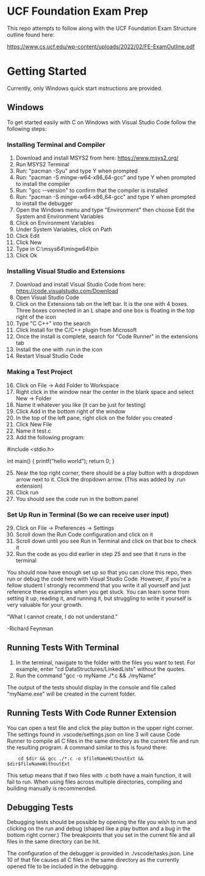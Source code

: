 # UCF Foundation Exam Prep
This repo attempts to follow along with the UCF Foundation Exam Structure outline found here:

https://www.cs.ucf.edu/wp-content/uploads/2022/02/FE-ExamOutline.pdf

# Getting Started
Currently, only Windows quick start instructions are provided.

## Windows
To get started easily with C on Windows with Visual Studio Code follow the following steps:

### Installing Terminal and Compiler
1. Download and install MSYS2 from here: https://www.msys2.org/
2. Run MSYS2 Terminal
3. Run: "pacman -Syu" and type Y when prompted
4. Run: "pacman -S mingw-w64-x86_64-gcc" and type Y when prompted to install the compiler
5. Run: "gcc --version" to confirm that the compiler is installed
4. Run: "pacman -S mingw-w64-x86_64-gcc" and type Y when prompted to install the debugger
5. Open the Windows menu and type "Environment" then choose Edit the System and Environment Variables
6. Click on Environment Variables
7. Under System Variables, click on Path
8. Click Edit
9. Click New
10. Type in C:\msys64\mingw64\bin
11. Click Ok

### Installing Visual Studio and Extensions
7. Download and install Visual Studio Code from here: https://code.visualstudio.com/Download
8. Open Visual Studio Code
9. Click on the Extensions tab on the left bar. It is the one with 4 boxes. Three boxes connected in an L shape and one box is floating in the top right of the icon
10. Type "C C++" into the search
11. Click Install for the C/C++ plugin from Microsoft
12. Once the install is complete, search for "Code Runner" in the extensions tab
13. Install the one with .run in the icon
14. Restart Visual Studio Code

### Making a Test Project
16. Click on File -> Add Folder to Workspace
17. Right click in the window near the center in the blank space and select New -> Folder
18. Name it whatever you like (it can be just for testing)
19. Click Add in the bottom right of the window
20. In the top of the left pane, right click on the folder you created
21. Click New File
22. Name it test.c
23. Add the following program:
    
#include <stdio.h>

int main() {
    printf("hello world");
    return 0;
}

25. Near the top right corner, there should be a play button with a dropdown arrow next to it. Click the dropdown arrow. (This was added by .run extension)
26. Click run
27. You should see the code run in the bottom panel

### Set Up Run in Terminal (So we can receive user input)
29. Click on File -> Preferences -> Settings
30. Scroll down the Run Code configuration and click on it
31. Scroll down until you see Run in Terminal and click on that box to check it
32. Run the code as you did earlier in step 25 and see that it runs in the terminal

You should now have enough set up so that you can clone this repo, then run or debug the code here with Visual Studio Code. 
However, if you're a fellow student I strongly recommend that you write it all yourself and just reference these examples when you get stuck.
You can learn some from setting it up, reading it, and running it, but struggling to write it yourself is very valuable for your growth.

“What I cannot create, I do not understand.”

-Richard Feynman

## Running Tests With Terminal

1. In the terminal, navigate to the folder with the files you want to test. For example, enter "cd DataStructures/LinkedLists" without the quotes.
2. Run the command "gcc -o myName ./*.c && ./myName" 

The output of the tests should display in the console and file called "myName.exe" will be created in the current folder.

## Running Tests With Code Runner Extension

You can open a test file and click the play button in the upper right corner. The settings found in .vscode/settings.json on line 3 will cause Code Runner to compile all C files 
in the same directory as the current file and run the resulting program. A command similar to this is found there:

~~~
    cd $dir && gcc ./*.c -o $fileNameWithoutExt && $dir$fileNameWithoutExt
~~~

This setup means that if two files with .c both have a main function, it will fail to run. When using
files across multiple directories, compiling and building manually is recommended.

## Debugging Tests 

Debugging tests should be possible by opening the file you wish to run and clicking on the run and debug (shaped like a play button and a bug in the bottom right corner.)
The breakpoints that you set in the current file and all files in the same directory can be hit.

The configuration of the debugger is provided in ./vscode/tasks.json. Line 10 of that file causes all C files in the same directory as the currently opened file to be included
in the debugging. 
